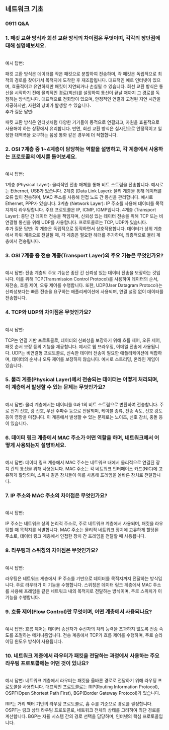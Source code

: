 ## 네트워크 기초
### 0911 Q&A

### 1. 패킷 교환 방식과 회선 교환 방식의 차이점은 무엇이며, 각각의 장단점에 대해 설명해보세요.
<br>
예시 답변:

패킷 교환 방식은 데이터를 작은 패킷으로 분할하여 전송하며, 각 패킷은 독립적으로 최적의 경로를 찾아가서 목적지에 도착한 후 재조합됩니다. 대표적인 예로 인터넷이 있으며, 효율적이고 유연하지만 패킷이 지연되거나 손실될 수 있습니다.
회선 교환 방식은 통신을 시작하기 전에 물리적인 경로(회선)를 설정하여 통신이 끝날 때까지 그 경로를 독점하는 방식입니다. 대표적으로 전화망이 있으며, 안정적인 연결과 고정된 지연 시간을 제공하지만, 자원의 낭비가 발생할 수 있습니다.
<br>
추가 질문 답변:

패킷 교환 방식은 인터넷처럼 다양한 기기들이 동적으로 연결되고, 자원을 효율적으로 사용해야 하는 상황에서 유리합니다. 반면, 회선 교환 방식은 실시간으로 안정적이고 일정한 대역폭을 요구하는 음성 통화 같은 경우에 더 적합합니다.

### 2. OSI 7계층 중 1~4계층이 담당하는 역할을 설명하고, 각 계층에서 사용하는 프로토콜의 예시를 들어보세요.
<br>
예시 답변:

1계층 (Physical Layer): 물리적인 전송 매체를 통해 비트 스트림을 전송합니다. 예시로는 Ethernet, USB가 있습니다.
2계층 (Data Link Layer): 물리 계층을 통해 데이터를 오류 없이 전송하며, MAC 주소를 사용해 인접 노드 간 통신을 관리합니다. 예시로 Ethernet, PPP가 있습니다.
3계층 (Network Layer): IP 주소를 사용해 데이터를 목적지까지 라우팅합니다. 주요 프로토콜은 IP, ICMP, IGMP입니다.
4계층 (Transport Layer): 종단 간 데이터 전송을 책임지며, 신뢰성 있는 데이터 전송을 위해 TCP 또는 비연결형 통신을 위해 UDP를 사용합니다. 프로토콜로는 TCP, UDP가 있습니다.
<br>
추가 질문 답변:
각 계층은 독립적으로 동작하면서 상호작용합니다. 데이터가 상위 계층에서 하위 계층으로 전달될 때, 각 계층은 필요한 헤더를 추가하며, 최종적으로 물리 계층에서 전송됩니다.

### 3. OSI 7계층 중 전송 계층(Transport Layer)의 주요 기능은 무엇인가요?
<br>
예시 답변:
전송 계층의 주요 기능은 종단 간 신뢰성 있는 데이터 전송을 보장하는 것입니다. 이를 위해 TCP(Transmission Control Protocol)를 사용하여 데이터의 순서, 재전송, 흐름 제어, 오류 제어를 수행합니다. 또한, UDP(User Datagram Protocol)는 신뢰성보다는 빠른 전송을 요구하는 애플리케이션에 사용되며, 연결 설정 없이 데이터를 전송합니다.

### 4. TCP와 UDP의 차이점은 무엇인가요?
<br>
예시 답변:

TCP는 연결 기반 프로토콜로, 데이터의 신뢰성을 보장하기 위해 흐름 제어, 오류 제어, 패킷 순서 보장 등의 기능을 제공합니다. 예시로 웹 브라우징, 이메일 전송에 사용됩니다.
UDP는 비연결형 프로토콜로, 신속한 데이터 전송이 필요한 애플리케이션에 적합하며, 데이터의 순서나 오류 제어를 보장하지 않습니다. 예시로 스트리밍, 온라인 게임이 있습니다.

### 5. 물리 계층(Physical Layer)에서 전송되는 데이터는 어떻게 처리되며, 이 계층에서 발생할 수 있는 문제는 무엇인가요?
<br>
예시 답변:
물리 계층에서는 데이터를 0과 1의 비트 스트림으로 변환하여 전송합니다. 주로 전기 신호, 광 신호, 무선 주파수 등으로 전달되며, 케이블 종류, 전송 속도, 신호 강도 등이 영향을 미칩니다. 이 계층에서 발생할 수 있는 문제로는 노이즈, 신호 감쇠, 충돌 등이 있습니다.

### 6. 데이터 링크 계층에서 MAC 주소가 어떤 역할을 하며, 네트워크에서 어떻게 사용되는지 설명하세요.
<br>
예시 답변:
데이터 링크 계층에서 MAC 주소는 네트워크 내에서 물리적으로 연결된 장치 간의 통신을 위해 사용됩니다. MAC 주소는 각 네트워크 인터페이스 카드(NIC)에 고유하게 할당되며, 스위치 같은 장치들이 이를 사용해 프레임을 올바른 장치로 전달합니다.

### 7. IP 주소와 MAC 주소의 차이점은 무엇인가요?
<br>
예시 답변:

IP 주소는 네트워크 상의 논리적 주소로, 주로 네트워크 계층에서 사용되며, 패킷을 라우팅할 때 목적지를 식별합니다.
MAC 주소는 물리적 네트워크 장치에 고유하게 할당된 주소로, 데이터 링크 계층에서 인접한 장치 간 프레임을 전달할 때 사용됩니다.
### 8. 라우팅과 스위칭의 차이점은 무엇인가요?
<br>
예시 답변:

라우팅은 네트워크 계층에서 IP 주소를 기반으로 데이터를 목적지까지 전달하는 방식입니다. 주로 라우터가 이 기능을 수행합니다.
스위칭은 데이터 링크 계층에서 MAC 주소를 사용해 프레임을 같은 네트워크 내의 목적지로 전달하는 방식이며, 주로 스위치가 이 기능을 수행합니다.
### 9. 흐름 제어(Flow Control)란 무엇이며, 어떤 계층에서 사용되나요?
<br>
예시 답변:
흐름 제어는 데이터 송신자가 수신자의 처리 능력을 초과하지 않도록 전송 속도를 조절하는 메커니즘입니다. 전송 계층에서 TCP가 흐름 제어를 수행하며, 주로 슬라이딩 윈도우 방식이 사용됩니다.

### 10. 네트워크 계층에서 라우터가 패킷을 전달하는 과정에서 사용하는 주요 라우팅 프로토콜에는 어떤 것이 있나요?
<br>
예시 답변:
네트워크 계층에서 라우터는 패킷을 올바른 경로로 전달하기 위해 라우팅 프로토콜을 사용합니다. 대표적인 프로토콜로는 RIP(Routing Information Protocol), OSPF(Open Shortest Path First), BGP(Border Gateway Protocol)가 있습니다.

RIP는 거리 벡터 기반의 라우팅 프로토콜로, 홉 수를 기준으로 경로를 결정합니다.
OSPF는 링크 상태 라우팅 프로토콜로, 네트워크 전체의 상태를 고려하여 최단 경로를 계산합니다.
BGP는 자율 시스템 간의 경로 선택을 담당하며, 인터넷의 핵심 프로토콜입니다.
